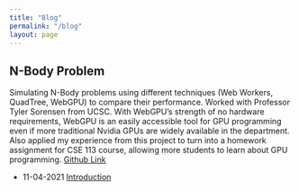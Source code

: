 ```yaml
---
title: "Blog"
permalink: "/blog"
layout: page
---
```


## N-Body Problem

Simulating N-Body problems using different techniques (Web Workers, QuadTree, WebGPU) to compare their performance. Worked with Professor Tyler Sorensen from UCSC. With WebGPU’s strength of no hardware requirements, WebGPU is an easily accessible tool for GPU programming even if more traditional Nvidia GPUs are widely available in the department. Also applied my experience from this project to turn into a homework assignment for CSE 113 course, allowing more students to learn about GPU programming.
[Github Link](https://github.com/MangoShip/NBodyWebGPU)

- 11-04-2021 [Introduction](https://mangoship.github.io/blog/NBodyIntro)